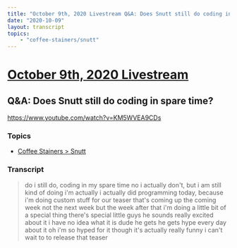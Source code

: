 ```yaml
---
title: "October 9th, 2020 Livestream Q&A: Does Snutt still do coding in spare time?"
date: "2020-10-09"
layout: transcript
topics:
    - "coffee-stainers/snutt"
---
```

# [October 9th, 2020 Livestream](../2020-10-09.md)
## Q&A: Does Snutt still do coding in spare time?
https://www.youtube.com/watch?v=KM5WVEA9CDs

### Topics
* [Coffee Stainers > Snutt](../topics/coffee-stainers/snutt.md)

### Transcript

> do i still do, coding in my spare time no i actually don't, but i am still kind of doing i'm actually i actually did programming today, because i'm doing custom stuff for our teaser that's coming up the coming week not the next week but the week after that i'm doing a little bit of a special thing there's special little guys he sounds really excited about it i have no idea what it is dude he gets he gets hype every day about it oh i'm so hyped for it though it's actually really funny i can't wait to to release that teaser
